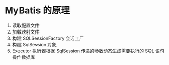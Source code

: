 # MyBatis 的原理

1. 读取配置文件
2. 加载映射文件
3. 构建 SQLSessionFactory 会话工厂
4. 构建 SqlSession 对象
5. Executor 执行器根据 SqlSession 传递的参数动态生成需要执行的 SQL 语句操作数据库
